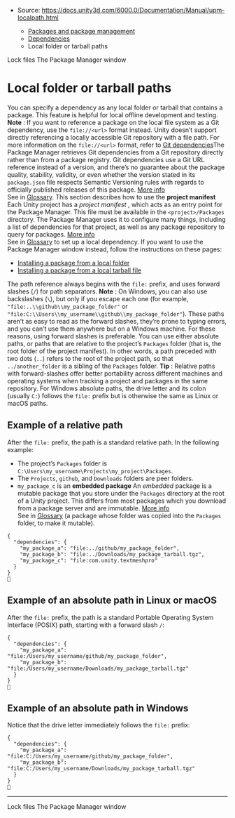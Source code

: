 * Source: https://docs.unity3d.com/6000.0/Documentation/Manual/upm-localpath.html

  * [Packages and package management](https://docs.unity3d.com/6000.0/Documentation/Manual/PackagesList.html)
  * [Dependencies](https://docs.unity3d.com/6000.0/Documentation/Manual/dependencies-lp.html)
  * Local folder or tarball paths


[](https://docs.unity3d.com/6000.0/Documentation/Manual/upm-conflicts-auto.html)
Lock files
[](https://docs.unity3d.com/6000.0/Documentation/Manual/upm-ui.html)
The Package Manager window
# Local folder or tarball paths
You can specify a dependency as any local folder or tarball that contains a package. This feature is helpful for local offline development and testing. 
**Note** : If you want to reference a package on the local file system as a Git dependency, use the `file://<url>` format instead. Unity doesn’t support directly referencing a locally accessible Git repository with a file path. For more information on the `file://<url>` format, refer to [Git dependencies](https://docs.unity3d.com/6000.0/Documentation/Manual/upm-git.html)The Package Manager retrieves Git dependencies from a Git repository directly rather than from a package registry. Git dependencies use a Git URL reference instead of a version, and there’s no guarantee about the package quality, stability, validity, or even whether the version stated in its `package.json` file respects Semantic Versioning rules with regards to officially published releases of this package. [More info](https://docs.unity3d.com/6000.0/Documentation/Manual/upm-concepts.html#Git)  
See in [Glossary](https://docs.unity3d.com/6000.0/Documentation/Manual/Glossary.html#Gitdependency).
This section describes how to use the **project manifest** Each Unity project has a _project manifest_ , which acts as an entry point for the Package Manager. This file must be available in the `<project>/Packages` directory. The Package Manager uses it to configure many things, including a list of dependencies for that project, as well as any package repository to query for packages. [More info](https://docs.unity3d.com/6000.0/Documentation/Manual/upm-manifestPrj.html)  
See in [Glossary](https://docs.unity3d.com/6000.0/Documentation/Manual/Glossary.html#Projectmanifest) to set up a local dependency. If you want to use the Package Manager window instead, follow the instructions on these pages: 
  * [Installing a package from a local folder](https://docs.unity3d.com/6000.0/Documentation/Manual/upm-ui-local.html)
  * [Installing a package from a local tarball file](https://docs.unity3d.com/6000.0/Documentation/Manual/upm-ui-tarball.html)


The path reference always begins with the `file:` prefix, and uses forward slashes (`/`) for path separators. 
**Note** : On Windows, you can also use backslashes (`\`), but only if you escape each one (for example, `"file:..\\github\\my_package_folder"` or `"file:C:\\Users\\my_username\\github\\my_package_folder"`). These paths aren’t as easy to read as the forward slashes, they’re prone to typing errors, and you can’t use them anywhere but on a Windows machine. For these reasons, using forward slashes is preferable.
You can use either absolute paths, or paths that are relative to the project’s `Packages` folder (that is, the root folder of the project manifest). In other words, a path preceded with two dots (`..`) refers to the root of the project path, so that `../another_folder` is a sibling of the `Packages` folder. 
**Tip** : Relative paths with forward-slashes offer better portability across different machines and operating systems when tracking a project and packages in the same repository.
For Windows absolute paths, the drive letter and its colon (usually `C:`) follows the `file:` prefix but is otherwise the same as Linux or macOS paths.
## Example of a relative path
After the `file:` prefix, the path is a standard relative path. In the following example:
  * The project’s `Packages` folder is `C:\Users\my_username\Projects\my_project\Packages`.
  * The `Projects`, `github`, and `Downloads` folders are peer folders.
  * `my_package_c` is an **embedded package** An _embedded_ package is a mutable package that you store under the `Packages` directory at the root of a Unity project. This differs from most packages which you download from a package server and are immutable. [More info](https://docs.unity3d.com/6000.0/Documentation/Manual/upm-concepts.html#Embedded)  
See in [Glossary](https://docs.unity3d.com/6000.0/Documentation/Manual/Glossary.html#Embeddedpackage) (a package whose folder was copied into the `Packages` folder, to make it mutable).

```
{
  "dependencies": {
    "my_package_a": "file:../github/my_package_folder",
    "my_package_b": "file:../Downloads/my_package_tarball.tgz",
    "my_package_c": "file:com.unity.textmeshpro"
  }
}

```

## Example of an absolute path in Linux or macOS
After the `file:` prefix, the path is a standard Portable Operating System Interface (POSIX) path, starting with a forward slash `/`:
```
{
  "dependencies": {
    "my_package_a": "file:/Users/my_username/github/my_package_folder",
    "my_package_b": "file:/Users/my_username/Downloads/my_package_tarball.tgz"
  }
}

```

## Example of an absolute path in Windows
Notice that the drive letter immediately follows the `file:` prefix:
```
{
  "dependencies": {
    "my_package_a": "file:C:/Users/my_username/github/my_package_folder",
    "my_package_b": "file:C:/Users/my_username/Downloads/my_package_tarball.tgz"
  }
}

```

  

* * *
[](https://docs.unity3d.com/6000.0/Documentation/Manual/upm-conflicts-auto.html)
Lock files
[](https://docs.unity3d.com/6000.0/Documentation/Manual/upm-ui.html)
The Package Manager window
